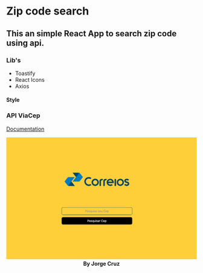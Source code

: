# Zip code search

## This an simple React App to search zip code using api.

### Lib's
- Toastify
- React Icons
- Axios

#### Style

### API ViaCep
<a href="https://viacep.com.br">Documentation</a>

<img src="./src/img/screen.png">

<div style="text-align:center; font-weight:bold;">  By Jorge Cruz
</div>